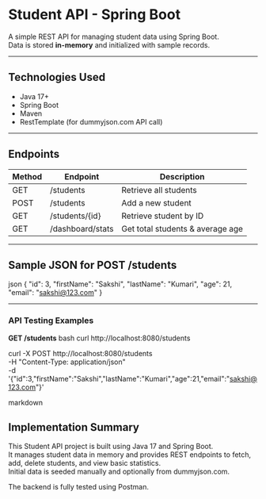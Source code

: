 # Student API - Spring Boot

A simple REST API for managing student data using Spring Boot.  
Data is stored **in-memory** and initialized with sample records.

---

## **Technologies Used**
- Java 17+
- Spring Boot
- Maven
- RestTemplate (for dummyjson.com API call)

---

## **Endpoints**

| Method | Endpoint             | Description |
|--------|----------------------|-------------|
| GET    | /students            | Retrieve all students |
| POST   | /students            | Add a new student |
| GET    | /students/{id}       | Retrieve student by ID |
| GET    | /dashboard/stats     | Get total students & average age |

---



## **Sample JSON for POST /students**
json
{
  "id": 3,
  "firstName": "Sakshi",
  "lastName": "Kumari",
  "age": 21,
  "email": "sakshi@123.com"
}

---

### API Testing Examples

**GET /students**
bash
curl http://localhost:8080/students


curl -X POST http://localhost:8080/students \
-H "Content-Type: application/json" \
-d '{"id":3,"firstName":"Sakshi","lastName":"Kumari","age":21,"email":"sakshi@123.com"}'

markdown
## Implementation Summary

This Student API project is built using Java 17 and Spring Boot.  
It manages student data in memory and provides REST endpoints to fetch, add, delete students, and view basic statistics.  
Initial data is seeded manually and optionally from dummyjson.com.  

The backend is fully tested using Postman.
